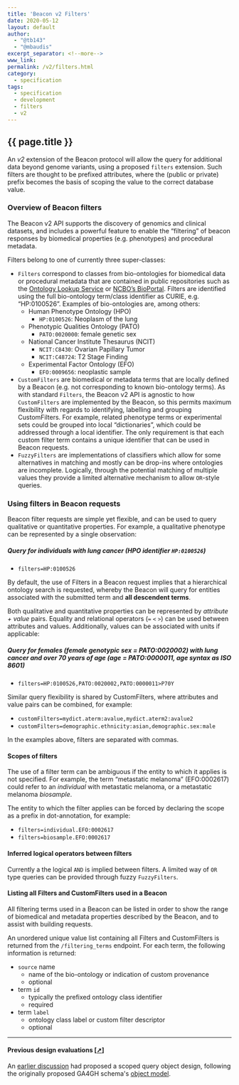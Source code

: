 ```yaml
---
title: 'Beacon v2 Filters'
date: 2020-05-12
layout: default
author:
  - "@tb143"
  - "@mbaudis"
excerpt_separator: <!--more-->
www_link:
permalink: /v2/filters.html
category:
  - specification
tags:
  - specification
  - development
  - filters
  - v2
---
```


## {{ page.title }}

An *v2* extension of the Beacon protocol will allow the query for additional
data beyond genome variants, using a proposed `filters` extension. Such filters
are thought to be prefixed attributes, where the (public or private) prefix
becomes the basis of scoping the value to the correct database value.

<!--more-->

### Overview of Beacon filters

The Beacon v2 API supports the discovery of genomics and clinical datasets, and
includes a powerful feature to enable the “filtering” of beacon responses by
biomedical properties (e.g. phenotypes) and procedural metadata.

Filters belong to one of currently three super-classes:

* `Filters` correspond to classes from bio-ontologies for biomedical data or
procedural metadata that are contained in public repositories such as the
[Ontology Lookup Service](https://www.ebi.ac.uk/ols/ontologies) or
[NCBO’s BioPortal](https://bioportal.bioontology.org/ontologies).  Filters are
identified using the full bio-ontology term/class identifier as CURIE, e.g.
“HP:0100526”.  Examples of bio-ontologies are, among others:
  - Human Phenotype Ontology (HPO)
    * `HP:0100526`: Neoplasm of the lung
  - Phenotypic Qualities Ontology (PATO)
    * `PATO:0020000`: female genetic sex
  - National Cancer Institute Thesaurus (NCIT)
    * `NCIT:C8430`: Ovarian Papillary Tumor
    * `NCIT:C48724`: T2 Stage Finding
  - Experimental Factor Ontology (EFO)
    * `EFO:0009656`: neoplastic sample
* `CustomFilters` are biomedical or metadata terms that are locally defined by a
Beacon (e.g. not corresponding to known bio-ontology terms).  As with standard
`Filters`, the Beacon v2 API is agnostic to how `CustomFilters` are implemented
by the Beacon, so this permits maximum flexibility with regards to identifying,
labelling and grouping CustomFilters. For example, related phenotype terms or
experimental sets could be grouped into local “dictionaries”, which could be
addressed through a local identifier.  The only requirement is that each custom
filter term contains a unique identifier that can be used in Beacon requests.
* `FuzzyFilters` are implementations of classifiers which allow for some
alternatives in matching and mostly can be drop-ins where ontologies are
incomplete. Logically, through the potential matching of multiple values they
provide a limited alternative mechanism to allow `OR`-style queries.

### Using filters in Beacon requests

Beacon filter requests are simple yet flexible, and can be used to query
qualitative or quantitative properties. For example, a qualitative phenotype can
be represented by a single observation:

##### Query for individuals with lung cancer (HPO identifier `HP:0100526`)

* `filters=HP:0100526`

By default, the use of Filters in a Beacon request implies that a hierarchical
ontology search is requested, whereby the Beacon will query for entities
associated with the submitted term and **all descendent terms**.

Both qualitative and quantitative properties can be represented by _attribute +
value_ pairs.  Equality and relational operators (`=` `<` `>`) can be used
between attributes and values. Additionally, values can be associated with units
if applicable:

##### Query for females (female genotypic sex = PATO:0020002) with lung cancer and over 70 years of age (age = PATO:0000011, age syntax as ISO 8601)

* `filters=HP:0100526,PATO:0020002,PATO:0000011>P70Y`

Similar query flexibility is shared by CustomFilters, where attributes and value
pairs can be combined, for example:

* `customFilters=mydict.aterm:avalue,mydict.aterm2:avalue2`
* `customFilters=demographic.ethnicity:asian,demographic.sex:male`

In the examples above, filters are separated with commas.

#### Scopes of filters

The use of a filter term can be ambiguous if the entity to which it applies is
not specified.  For example, the term “metastatic melanoma” (EFO:0002617) could
refer to an _individual_ with metastatic melanoma, or a metastatic melanoma
_biosample_.

The entity to which the filter applies can be forced by declaring the scope as a
prefix in dot-annotation, for example:

* `filters=individual.EFO:0002617`
* `filters=biosample.EFO:0002617`

#### Inferred logical operators between filters

Currently a the logical `AND` is implied between filters. A limited way of `OR`
type queries can be provided through fuzzy `FuzzyFilters`.

#### Listing all Filters and CustomFilters used in a Beacon

All filtering terms used in a Beacon can be listed in order to show the range of
biomedical and metadata properties described by the Beacon, and to assist with
building requests.

An unordered unique value list containing all Filters and CustomFilters is
returned from the `/filtering_terms` endpoint.  For each term, the following
information is returned:

* `source` name
  - name of the bio-ontology or indication of custom provenance
  - optional
* term `id`
  - typically the prefixed ontology class identifier
  - required
* term `label`
  - ontology class label or custom filter descriptor
  - optional


---


#### Previous design evaluations [[➚](/roadmap/bioontologies.html)]

An [earlier discussion](/roadmap/bioontologies.html) had proposed a scoped query
object design, following the originally proposed GA4GH schema's [object model](https://schemablocks.org/standards/ga4gh-data-model.html).
